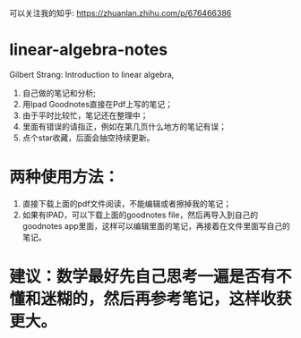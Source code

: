 可以关注我的知乎: https://zhuanlan.zhihu.com/p/676466386

# linear-algebra-notes
Gilbert Strang: Introduction to linear algebra, 
1. 自己做的笔记和分析;
2. 用Ipad Goodnotes直接在Pdf上写的笔记；
3. 由于平时比较忙，笔记还在整理中；
4. 里面有错误的请指正，例如在第几页什么地方的笔记有误；
5. 点个star收藏，后面会抽空持续更新。

# 两种使用方法：
1. 直接下载上面的pdf文件阅读，不能编辑或者擦掉我的笔记；
2. 如果有IPAD，可以下载上面的goodnotes file，然后再导入到自己的goodnotes app里面，这样可以编辑里面的笔记，再接着在文件里面写自己的笔记。

# 建议：数学最好先自己思考一遍是否有不懂和迷糊的，然后再参考笔记，这样收获更大。
